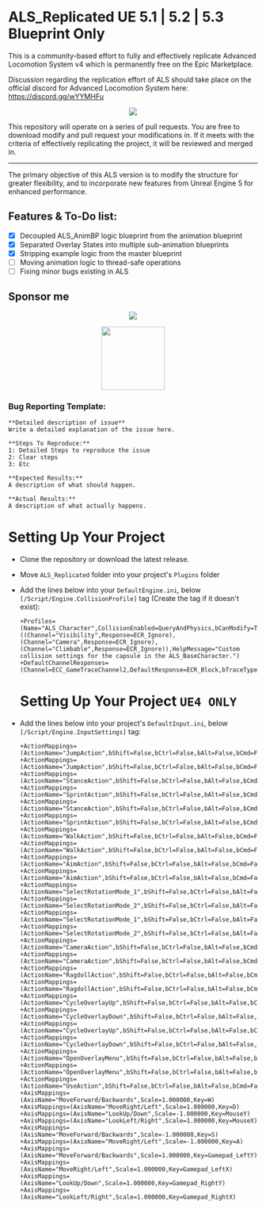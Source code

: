# ALS_Replicated UE 5.1 | 5.2 | 5.3 Blueprint Only

This is a community-based effort to fully and effectively replicate Advanced Locomotion System v4 which is permanently free on the Epic Marketplace. 

Discussion regarding the replication effort of ALS should take place on the official discord for Advanced Locomotion System here: https://discord.gg/wYYMHFu

<p align="center">
  <a href="https://discord.gg/wYYMHFu"><img src="https://i.imgur.com/LP9bZQj.png"></a>
</p>

This repository will operate on a series of pull requests. You are free to download modify and pull request your modifications in. If it meets with the criteria of effectively replicating the project, it will be reviewed and merged in.

---

The primary objective of this ALS version is to modify the structure for greater flexibility, and to incorporate new features from Unreal Engine 5 for enhanced performance.

## Features & To-Do list:

- [x] Decoupled ALS_AnimBP logic blueprint from the animation blueprint
- [x] Separated Overlay States into multiple sub-animation blueprints
- [x] Stripping example logic from the master blueprint
- [ ] Moving animation logic to thread-safe operations
- [ ] Fixing minor bugs existing in ALS

## Sponsor me

<p align="center">
  <a href="https://www.paypal.com/donate?hosted_button_id=L48BPZ4VVCN6Q"><img src="https://www.paypalobjects.com/en_US/i/btn/btn_donateCC_LG.gif"></a>
</p>
<p align="center">
  <a href="https://nubank.com.br/pagar/1bcou4/5D6eezlHdm"><img src="https://logodownload.org/wp-content/uploads/2020/02/pix-bc-logo.png" width="128"></a>
</p>

### Bug Reporting Template:

```
**Detailed description of issue**
Write a detailed explanation of the issue here.

**Steps To Reproduce:**
1: Detailed Steps to reproduce the issue 
2: Clear steps
3: Etc

**Expected Results:**
A description of what should happen.

**Actual Results:**
A description of what actually happens.
```

# Setting Up Your Project

- Clone the repository or download the latest release.

- Move `ALS_Replicated` folder into your project's `Plugins` folder

- Add the lines below into your `DefaultEngine.ini`, below `[/Script/Engine.CollisionProfile]` tag (Create the tag if it doesn't exist):
  
  ```
  +Profiles=(Name="ALS_Character",CollisionEnabled=QueryAndPhysics,bCanModify=True,ObjectTypeName="Pawn",CustomResponses=((Channel="Visibility",Response=ECR_Ignore),(Channel="Camera",Response=ECR_Ignore),(Channel="Climbable",Response=ECR_Ignore)),HelpMessage="Custom collision settings for the capsule in the ALS_BaseCharacter.")
  +DefaultChannelResponses=(Channel=ECC_GameTraceChannel2,DefaultResponse=ECR_Block,bTraceType=True,bStaticObject=False,Name="Climbable")
  ```
  
  # Setting Up Your Project ```UE4 ONLY```

- Add the lines below into your project's `DefaultInput.ini`, below `[/Script/Engine.InputSettings]` tag:
  
  ```
  +ActionMappings=(ActionName="JumpAction",bShift=False,bCtrl=False,bAlt=False,bCmd=False,Key=SpaceBar)
  +ActionMappings=(ActionName="JumpAction",bShift=False,bCtrl=False,bAlt=False,bCmd=False,Key=Gamepad_FaceButton_Bottom)
  +ActionMappings=(ActionName="StanceAction",bShift=False,bCtrl=False,bAlt=False,bCmd=False,Key=LeftAlt)
  +ActionMappings=(ActionName="SprintAction",bShift=False,bCtrl=False,bAlt=False,bCmd=False,Key=LeftShift)
  +ActionMappings=(ActionName="StanceAction",bShift=False,bCtrl=False,bAlt=False,bCmd=False,Key=Gamepad_FaceButton_Right)
  +ActionMappings=(ActionName="SprintAction",bShift=False,bCtrl=False,bAlt=False,bCmd=False,Key=Gamepad_LeftThumbstick)
  +ActionMappings=(ActionName="WalkAction",bShift=False,bCtrl=False,bAlt=False,bCmd=False,Key=LeftControl)
  +ActionMappings=(ActionName="WalkAction",bShift=False,bCtrl=False,bAlt=False,bCmd=False,Key=Gamepad_RightShoulder)
  +ActionMappings=(ActionName="AimAction",bShift=False,bCtrl=False,bAlt=False,bCmd=False,Key=RightMouseButton)
  +ActionMappings=(ActionName="AimAction",bShift=False,bCtrl=False,bAlt=False,bCmd=False,Key=Gamepad_LeftTrigger)
  +ActionMappings=(ActionName="SelectRotationMode_1",bShift=False,bCtrl=False,bAlt=False,bCmd=False,Key=One)
  +ActionMappings=(ActionName="SelectRotationMode_2",bShift=False,bCtrl=False,bAlt=False,bCmd=False,Key=Two)
  +ActionMappings=(ActionName="SelectRotationMode_1",bShift=False,bCtrl=False,bAlt=False,bCmd=False,Key=Gamepad_DPad_Left)
  +ActionMappings=(ActionName="SelectRotationMode_2",bShift=False,bCtrl=False,bAlt=False,bCmd=False,Key=Gamepad_DPad_Right)
  +ActionMappings=(ActionName="CameraAction",bShift=False,bCtrl=False,bAlt=False,bCmd=False,Key=C)
  +ActionMappings=(ActionName="CameraAction",bShift=False,bCtrl=False,bAlt=False,bCmd=False,Key=Gamepad_RightThumbstick)
  +ActionMappings=(ActionName="RagdollAction",bShift=False,bCtrl=False,bAlt=False,bCmd=False,Key=X)
  +ActionMappings=(ActionName="RagdollAction",bShift=False,bCtrl=False,bAlt=False,bCmd=False,Key=Gamepad_Special_Left)
  +ActionMappings=(ActionName="CycleOverlayUp",bShift=False,bCtrl=False,bAlt=False,bCmd=False,Key=MouseScrollUp)
  +ActionMappings=(ActionName="CycleOverlayDown",bShift=False,bCtrl=False,bAlt=False,bCmd=False,Key=MouseScrollDown)
  +ActionMappings=(ActionName="CycleOverlayUp",bShift=False,bCtrl=False,bAlt=False,bCmd=False,Key=Gamepad_DPad_Up)
  +ActionMappings=(ActionName="CycleOverlayDown",bShift=False,bCtrl=False,bAlt=False,bCmd=False,Key=Gamepad_DPad_Down)
  +ActionMappings=(ActionName="OpenOverlayMenu",bShift=False,bCtrl=False,bAlt=False,bCmd=False,Key=Q)
  +ActionMappings=(ActionName="OpenOverlayMenu",bShift=False,bCtrl=False,bAlt=False,bCmd=False,Key=Gamepad_LeftShoulder)
  +ActionMappings=(ActionName="UseAction",bShift=False,bCtrl=False,bAlt=False,bCmd=False,Key=E)
  +AxisMappings=(AxisName="MoveForward/Backwards",Scale=1.000000,Key=W)
  +AxisMappings=(AxisName="MoveRight/Left",Scale=1.000000,Key=D)
  +AxisMappings=(AxisName="LookUp/Down",Scale=-1.000000,Key=MouseY)
  +AxisMappings=(AxisName="LookLeft/Right",Scale=1.000000,Key=MouseX)
  +AxisMappings=(AxisName="MoveForward/Backwards",Scale=-1.000000,Key=S)
  +AxisMappings=(AxisName="MoveRight/Left",Scale=-1.000000,Key=A)
  +AxisMappings=(AxisName="MoveForward/Backwards",Scale=1.000000,Key=Gamepad_LeftY)
  +AxisMappings=(AxisName="MoveRight/Left",Scale=1.000000,Key=Gamepad_LeftX)
  +AxisMappings=(AxisName="LookUp/Down",Scale=1.000000,Key=Gamepad_RightY)
  +AxisMappings=(AxisName="LookLeft/Right",Scale=1.000000,Key=Gamepad_RightX)
  ```